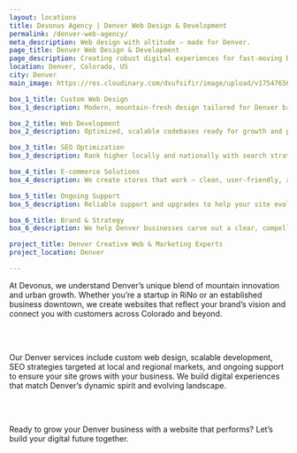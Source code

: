 ```yaml
---
layout: locations
title: Devonus Agency | Denver Web Design & Development
permalink: /denver-web-agency/
meta_description: Web design with altitude — made for Denver.
page_title: Denver Web Design & Development
page_description: Creating robust digital experiences for fast-moving Denver brands.
location: Denver, Colorado, US
city: Denver
main_image: https://res.cloudinary.com/dvufsifir/image/upload/v1754765641/denver_by4t12.webp

box_1_title: Custom Web Design
box_1_description: Modern, mountain-fresh design tailored for Denver brands who want to stand tall online.

box_2_title: Web Development
box_2_description: Optimized, scalable codebases ready for growth and performance.

box_3_title: SEO Optimization
box_3_description: Rank higher locally and nationally with search strategies made for Colorado markets.

box_4_title: E-commerce Solutions
box_4_description: We create stores that work — clean, user-friendly, and ready to convert.

box_5_title: Ongoing Support
box_5_description: Reliable support and upgrades to help your site evolve over time.

box_6_title: Brand & Strategy
box_6_description: We help Denver businesses carve out a clear, compelling digital presence.

project_title: Denver Creative Web & Marketing Experts
project_location: Denver

---
```


At Devonus, we understand Denver’s unique blend of mountain innovation and urban growth. Whether you’re a startup in RiNo or an established business downtown, we create websites that reflect your brand’s vision and connect you with customers across Colorado and beyond.

<br>  
<br>

Our Denver services include custom web design, scalable development, SEO strategies targeted at local and regional markets, and ongoing support to ensure your site grows with your business. We build digital experiences that match Denver’s dynamic spirit and evolving landscape.

<br>  
<br>

Ready to grow your Denver business with a website that performs? Let’s build your digital future together.
